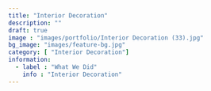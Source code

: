 ```yaml
---
title: "Interior Decoration"
description: ""
draft: true
image : "images/portfolio/Interior Decoration (33).jpg"
bg_image: "images/feature-bg.jpg"
category: [ "Interior Decoration"]
information:
  - label : "What We Did"
    info : "Interior Decoration"
---
```



